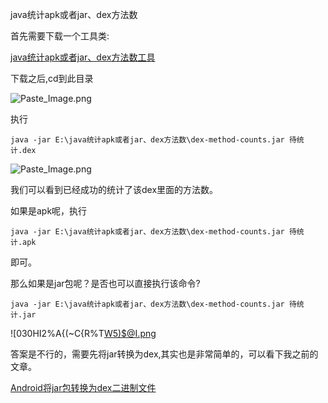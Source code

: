 ﻿java统计apk或者jar、dex方法数

首先需要下载一个工具类:

[java统计apk或者jar、dex方法数工具](https://github.com/chenshouyin/DevNote/tree/master/%E5%B7%A5%E5%85%B7%E6%8A%80%E5%B7%A7%E7%AF%87/java%E7%BB%9F%E8%AE%A1apk%E6%88%96%E8%80%85jar%E3%80%81dex%E6%96%B9%E6%B3%95%E6%95%B0)

下载之后,cd到此目录


![Paste_Image.png](http://upload-images.jianshu.io/upload_images/2704327-300e9ee9bea6504b.png?imageMogr2/auto-orient/strip%7CimageView2/2/w/1240)

执行
```
java -jar E:\java统计apk或者jar、dex方法数\dex-method-counts.jar 待统计.dex
```


![Paste_Image.png](http://upload-images.jianshu.io/upload_images/2704327-bb81a5da5a3b7444.png?imageMogr2/auto-orient/strip%7CimageView2/2/w/1240)

我们可以看到已经成功的统计了该dex里面的方法数。



如果是apk呢，执行
```
java -jar E:\java统计apk或者jar、dex方法数\dex-method-counts.jar 待统计.apk
```

即可。


那么如果是jar包呢？是否也可以直接执行该命令?

```
java -jar E:\java统计apk或者jar、dex方法数\dex-method-counts.jar 待统计.jar
```



![030HI2%A{(~C{R%T[W5)$@I.png](http://upload-images.jianshu.io/upload_images/2704327-de41352a46f9b5bc.png?imageMogr2/auto-orient/strip%7CimageView2/2/w/1240)


答案是不行的，需要先将jar转换为dex,其实也是非常简单的，可以看下我之前的文章。

[Android将jar包转换为dex二进制文件](http://www.jianshu.com/p/562eaf211ff5)